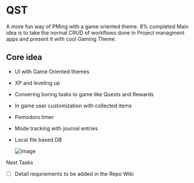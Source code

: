 # QST
A more fun way of PMing with a game oriented theme.
8% completed
Main idea is to take the normal CRUD of workflows done in Project managment apps and present it with cool Gaming Theme.

## Core idea
- UI with Game Oriented themes
- XP and leveling up
- Convering boring tasks to game like Quests and  Rewards
- In game user customization with collected items
- Pomodoro timer
- Mode tracking with journal entries
- Local file based DB

  ![image](https://github.com/user-attachments/assets/38adda2c-f9f6-48f7-8c69-4d54a7f41017)

Next Tasks
- [ ] Detail  requriements to be added in the Repo Wiki
